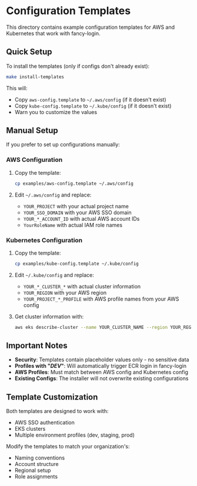 # Configuration Templates

This directory contains example configuration templates for AWS and Kubernetes that work with fancy-login.

## Quick Setup

To install the templates (only if configs don't already exist):

```bash
make install-templates
```

This will:
- Copy `aws-config.template` to `~/.aws/config` (if it doesn't exist)
- Copy `kube-config.template` to `~/.kube/config` (if it doesn't exist)
- Warn you to customize the values

## Manual Setup

If you prefer to set up configurations manually:

### AWS Configuration

1. Copy the template:
   ```bash
   cp examples/aws-config.template ~/.aws/config
   ```

2. Edit `~/.aws/config` and replace:
   - `YOUR_PROJECT` with your actual project name
   - `YOUR_SSO_DOMAIN` with your AWS SSO domain
   - `YOUR_*_ACCOUNT_ID` with actual AWS account IDs
   - `YourRoleName` with actual IAM role names

### Kubernetes Configuration

1. Copy the template:
   ```bash
   cp examples/kube-config.template ~/.kube/config
   ```

2. Edit `~/.kube/config` and replace:
   - `YOUR_*_CLUSTER_*` with actual cluster information
   - `YOUR_REGION` with your AWS region
   - `YOUR_PROJECT_*_PROFILE` with AWS profile names from your AWS config

3. Get cluster information with:
   ```bash
   aws eks describe-cluster --name YOUR_CLUSTER_NAME --region YOUR_REGION
   ```

## Important Notes

- **Security**: Templates contain placeholder values only - no sensitive data
- **Profiles with "_DEV_"**: Will automatically trigger ECR login in fancy-login
- **AWS Profiles**: Must match between AWS config and Kubernetes config
- **Existing Configs**: The installer will not overwrite existing configurations

## Template Customization

Both templates are designed to work with:
- AWS SSO authentication
- EKS clusters
- Multiple environment profiles (dev, staging, prod)

Modify the templates to match your organization's:
- Naming conventions
- Account structure  
- Regional setup
- Role assignments